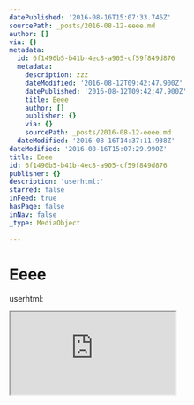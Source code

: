 ```yaml
---
datePublished: '2016-08-16T15:07:33.746Z'
sourcePath: _posts/2016-08-12-eeee.md
author: []
via: {}
metadata:
  id: 6f1490b5-b41b-4ec8-a905-cf59f849d876
  metadata:
    description: zzz
    dateModified: '2016-08-12T09:42:47.900Z'
    datePublished: '2016-08-12T09:42:47.900Z'
    title: Eeee
    author: []
    publisher: {}
    via: {}
    sourcePath: _posts/2016-08-12-eeee.md
  dateModified: '2016-08-16T14:37:11.938Z'
dateModified: '2016-08-16T15:07:29.990Z'
title: Eeee
id: 6f1490b5-b41b-4ec8-a905-cf59f849d876
publisher: {}
description: 'userhtml:'
starred: false
inFeed: true
hasPage: false
inNav: false
_type: MediaObject

---
```

# Eeee

userhtml:

<iframe src="https://the-grid.github.io/ed-userhtml/?g=eJyzyTC0K0ktLsnMS1dITdEtLU4tyijJzbHRB4pz2RQnF2UWlNgl5qQWlWio52fr6empa1rb6EPFAY2gFIs" style=""></iframe>